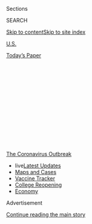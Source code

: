 <div id="app">

<div>

<div>

<div>

<div class="NYTAppHideMasthead css-1q2w90k e1suatyy0">

<div class="section css-ui9rw0 e1suatyy2">

<div class="css-eph4ug er09x8g0">

<div class="css-6n7j50">

</div>

<span class="css-1dv1kvn">Sections</span>

<div class="css-10488qs">

<span class="css-1dv1kvn">SEARCH</span>

</div>

[Skip to content](#site-content)[Skip to site
index](#site-index)

</div>

<div id="masthead-section-label" class="css-1wr3we4 eaxe0e00">

[U.S.](https://www.nytimes3xbfgragh.onion/section/us)

</div>

<div class="css-10698na e1huz5gh0">

</div>

</div>

<div id="masthead-bar-one" class="section hasLinks css-15hmgas e1csuq9d3">

<div class="css-uqyvli e1csuq9d0">

</div>

<div class="css-1uqjmks e1csuq9d1">

</div>

<div class="css-9e9ivx">

[](https://myaccount.nytimes3xbfgragh.onion/auth/login?response_type=cookie&client_id=vi)

</div>

<div class="css-1bvtpon e1csuq9d2">

[Today’s
Paper](https://www.nytimes3xbfgragh.onion/section/todayspaper)

</div>

</div>

</div>

</div>

<div data-aria-hidden="false">

<div id="site-content" data-role="main">

<div>

<div class="css-1aor85t" style="opacity:0.000000001;z-index:-1;visibility:hidden">

<div class="css-1hqnpie">

<div class="css-epjblv">

<span class="css-17xtcya">[U.S.](/section/us)</span><span class="css-x15j1o">|</span><span class="css-fwqvlz">As
the Coronavirus Comes to School, a Tough Choice: When to
Close</span>

</div>

<div class="css-k008qs">

<div class="css-1iwv8en">

<span class="css-18z7m18"></span>

<div>

</div>

</div>

<span class="css-1n6z4y">https://nyti.ms/2Djsdj5</span>

<div class="css-1705lsu">

<div class="css-4xjgmj">

<div class="css-4skfbu" data-role="toolbar" data-aria-label="Social Media Share buttons, Save button, and Comments Panel with current comment count" data-testid="share-tools">

  - 
  - 
  - 
  - 
    
    <div class="css-6n7j50">
    
    </div>

  - 

</div>

</div>

</div>

</div>

</div>

</div>

<div id="NYT_TOP_BANNER_REGION" class="css-13pd83m">

<div>

<div id="styln-prism-menu-1592847958612" class="section interactive-content interactive-size-medium css-1edisqu">

<div class="css-17ih8de interactive-body">

<div id="scroll-container" class="css-1gj85ro">

[<span class="styln-title-wrap"><span class="css-1pje3qr">The
Coronavirus</span><span class="css-1pje3qr">
Outbreak</span></span>](https://www.nytimes3xbfgragh.onion/news-event/coronavirus?action=click&pgtype=Article&state=default&region=TOP_BANNER&context=storylines_menu)

  - <span class="css-kqxiym" data-emphasize="true">live</span>[Latest
    Updates](https://www.nytimes3xbfgragh.onion/2020/08/04/world/coronavirus-cases.html?action=click&pgtype=Article&state=default&region=TOP_BANNER&context=storylines_menu)
  - [Maps and
    Cases](https://www.nytimes3xbfgragh.onion/interactive/2020/us/coronavirus-us-cases.html?action=click&pgtype=Article&state=default&region=TOP_BANNER&context=storylines_menu)
  - [Vaccine
    Tracker](https://www.nytimes3xbfgragh.onion/interactive/2020/science/coronavirus-vaccine-tracker.html?action=click&pgtype=Article&state=default&region=TOP_BANNER&context=storylines_menu)
  - [College
    Reopening](https://www.nytimes3xbfgragh.onion/2020/08/02/us/covid-college-reopening.html?action=click&pgtype=Article&state=default&region=TOP_BANNER&context=storylines_menu)
  - [Economy](https://www.nytimes3xbfgragh.onion/live/2020/08/04/business/stock-market-today-coronavirus?action=click&pgtype=Article&state=default&region=TOP_BANNER&context=storylines_menu)

</div>

</div>

</div>

</div>

</div>

<div id="top-wrapper" class="css-1sy8kpn">

<div id="top-slug" class="css-l9onyx">

Advertisement

</div>

[Continue reading the main
story](#after-top)

<div class="ad top-wrapper" style="text-align:center;height:100%;display:block;min-height:250px">

<div id="top" class="place-ad" data-position="top" data-size-key="top">

</div>

</div>

<div id="after-top">

</div>

</div>

<div>

<div id="sponsor-wrapper" class="css-1hyfx7x">

<div id="sponsor-slug" class="css-19vbshk">

Supported by

</div>

[Continue reading the main
story](#after-sponsor)

<div id="sponsor" class="ad sponsor-wrapper" style="text-align:center;height:100%;display:block">

</div>

<div id="after-sponsor">

</div>

</div>

<div class="css-186x18t">

</div>

<div class="css-1vkm6nb ehdk2mb0">

# As the Coronavirus Comes to School, a Tough Choice: When to Close

</div>

As schools in the South and the Midwest reopen this week, officials must
decide what steps to take as staff members and students test positive.

<div class="css-79elbk" data-testid="photoviewer-wrapper">

<div class="css-z3e15g" data-testid="photoviewer-wrapper-hidden">

</div>

<div class="css-1a48zt4 ehw59r15" data-testid="photoviewer-children">

![<span class="css-16f3y1r e13ogyst0" data-aria-hidden="true">At least
three students at Corinth High School in northern Mississippi have
tested positive for the coronavirus since school resumed last week, and
about 40 are in
quarantine.</span><span class="css-cnj6d5 e1z0qqy90" itemprop="copyrightHolder"><span class="css-1ly73wi e1tej78p0">Credit...</span><span><span>Adam
Robison/The Northeast Mississippi Daily Journal, via Associated
Press</span></span></span>](https://static01.graylady3jvrrxbe.onion/images/2020/08/03/us/03VIRUS-SCHOOLS-corinth/merlin_175033581_42fb4b24-0f58-473e-b4ff-1626dbdbfce8-articleLarge.jpg?quality=75&auto=webp&disable=upscale)

</div>

</div>

<div class="css-18e8msd">

<div class="css-pdw9fk epjyd6m0">

<div class="css-1txwxcy ey68jwv0" data-aria-hidden="true">

[![Sarah
Mervosh](https://static01.graylady3jvrrxbe.onion/images/2018/07/18/multimedia/author-sarah-mervosh/author-sarah-mervosh-thumbLarge-v3.png
"Sarah Mervosh")](https://www.nytimes3xbfgragh.onion/by/sarah-mervosh)[![Shawn
Hubler](https://static01.graylady3jvrrxbe.onion/images/2020/06/05/reader-center/author-shawn-hubler/author-shawn-hubler-thumbLarge.png
"Shawn Hubler")](https://www.nytimes3xbfgragh.onion/by/shawn-hubler)

</div>

<div class="css-1baulvz">

By [<span class="css-1baulvz" itemprop="name">Sarah
Mervosh</span>](https://www.nytimes3xbfgragh.onion/by/sarah-mervosh) and
[<span class="css-1baulvz last-byline" itemprop="name">Shawn
Hubler</span>](https://www.nytimes3xbfgragh.onion/by/shawn-hubler)

</div>

</div>

  - 
    
    <div class="css-ld3wwf e16638kd2">
    
    Aug. 3,
    2020
    
    </div>

  - 
    
    <div class="css-4xjgmj">
    
    <div class="css-d8bdto" data-role="toolbar" data-aria-label="Social Media Share buttons, Save button, and Comments Panel with current comment count" data-testid="share-tools">
    
      - 
      - 
      - 
      - 
        
        <div class="css-6n7j50">
        
        </div>
    
      - 
    
    </div>
    
    </div>

</div>

</div>

<div class="section meteredContent css-1r7ky0e" name="articleBody" itemprop="articleBody">

<div class="css-1fanzo5 StoryBodyCompanionColumn">

<div class="css-53u6y8">

More than 200 employees have been barred from work in Georgia’s largest
school district. A high school in Indiana had to shift to online
learning after just two days. And students in Mississippi were forced to
quarantine after classmates tested positive for the coronavirus during
the first week of classes.

The new academic year is off to a chaotic start as schools open in some
parts of the country while infections continue to rage. Already in the
South and the Midwest, students and teachers have brought the virus to
school with them, triggering quarantines, delayed openings and temporary
shutdowns as positive tests roll in.

With the first schools open barely a week, one question is quickly
arising: How many positive cases should it take to close down again?

</div>

</div>

<div>

</div>

<div class="css-1fanzo5 StoryBodyCompanionColumn">

<div class="css-53u6y8">

It is a question to which education leaders have received vague,
sometimes conflicting answers from state and local officials, with
widely varying standards in different parts of the country.

</div>

</div>

<div class="css-1fanzo5 StoryBodyCompanionColumn">

<div class="css-53u6y8">

In New York City, two cases in unrelated classrooms would be enough to
trigger a temporary closure of an entire school, which could be extended
for two weeks. But California’s rules say its schools should shut down
if 5 percent of the staff and students test positive, which in large
schools could mean scores of cases. Mississippi guidelines say that
schools “may consider dismissal” if [at least three
classrooms](https://msachieves.mdek12.org/wp-content/uploads/2020/07/MSDH-Guidelines-for-K-12-Reopening-During-COVID-19.pdf)
have simultaneous outbreaks.

Federal recommendations also leave the decisions largely up to schools,
saying that “a single case of Covid-19 in a school would not likely
warrant closing the entire school.”

The uncertainty means that superintendents and other administrators are
being asked to make decisions for which they are often ill-equipped,
said Noelle Ellerson Ng, an associate executive director at AASA, the
School Superintendents Association.

“Do districts know enough? They don’t,” she said, adding, “They’re not
experts on pandemics.”

The rash of positive cases during the first week of school foreshadows a
stop-and-start year in which students and staff members may have to
bounce between instruction in the classroom and remotely at home because
of infections and quarantines.

</div>

</div>

<div class="css-1fanzo5 StoryBodyCompanionColumn">

<div class="css-53u6y8">

Many of the nation’s largest school districts have already announced
that they will begin the school year with remote learning because
infections in their communities are too widespread. That includes Los
Angeles, the nation’s second-largest district, which [reached a deal on
Monday](https://www.latimes.com/california/story/2020-08-03/lausd-teachers-reach-tentative-online-learning-pact)
with the local teachers’ union that would establish a remote learning
schedule that resembles a typical school day more closely than home
instruction did in the
spring.

<div id="NYT_MAIN_CONTENT_1_REGION" class="css-9tf9ac">

<div>

<div id="styln-covid-updates-world" class="section interactive-content interactive-size-medium css-1ftcdic">

<div class="css-17ih8de interactive-body">

<div id="styln-briefing-block" data-asset-id="QXJ0aWNsZTpueXQ6Ly9hcnRpY2xlLzNhNGMwYWI5LWIwY2QtNWQwOS1hZTgwLTdjMGU3ZTA1OWQ2OA==">

<div class="briefing-block-header-section">

# [Latest Updates: Global Coronavirus Outbreak](https://www.nytimes3xbfgragh.onion/2020/08/04/world/coronavirus-cases.html?action=click&pgtype=Article&state=default&region=MAIN_CONTENT_1&context=storylines_live_updates)

<div class="briefing-block-ts">

Updated 2020-08-05T07:58:24.076Z

</div>

</div>

  - [As talks drag on, McConnell signals openness to jobless aid
    extension, and negotiators agree on a
    deadline.](https://www.nytimes3xbfgragh.onion/2020/08/04/world/coronavirus-cases.html?action=click&pgtype=Article&state=default&region=MAIN_CONTENT_1&context=storylines_live_updates#link-762df92)
  - [Novavax sees encouraging results from two studies of its
    experimental
    vaccine.](https://www.nytimes3xbfgragh.onion/2020/08/04/world/coronavirus-cases.html?action=click&pgtype=Article&state=default&region=MAIN_CONTENT_1&context=storylines_live_updates#link-1228a480)
  - [Mississippians must now wear masks in public, governor
    says.](https://www.nytimes3xbfgragh.onion/2020/08/04/world/coronavirus-cases.html?action=click&pgtype=Article&state=default&region=MAIN_CONTENT_1&context=storylines_live_updates#link-794484ed)

<div class="briefing-block-footer">

<div class="briefing-block-footer-meta">

[See more
updates](https://www.nytimes3xbfgragh.onion/2020/08/04/world/coronavirus-cases.html?action=click&pgtype=Article&state=default&region=MAIN_CONTENT_1&context=storylines_live_updates)

</div>

<div class="briefing-block-briefinglinks">

<span>More live coverage:</span>
[Markets](https://www.nytimes3xbfgragh.onion/live/2020/08/04/business/stock-market-today-coronavirus?action=click&pgtype=Article&state=default&region=MAIN_CONTENT_1&context=storylines_live_updates)

</div>

</div>

</div>

</div>

</div>

</div>

</div>

In Maryland, Gov. Larry Hogan [issued an emergency
order](https://twitter.com/GovLarryHogan/status/1290330304830246912)
counteracting Montgomery County’s health department, which said on
Friday that all private schools needed to [start the year
remotely](https://www.washingtonpost.com/local/education/montgomery-county-health-officials-tell-private-schools-to-start-school-online/2020/08/01/64552b9e-d3fd-11ea-9038-af089b63ac21_story.html),
just as public schools in the region were planning.

Montgomery County is home to some of the nation’s most prestigious
private schools, including St. Andrew’s Episcopal School, attended by
President Trump’s youngest child. Mr. Hogan, a Republican, said the
county’s closure order was overly broad and “inconsistent with the
powers intended to be delegated to the county health officer.”

Mr. Trump, who has pressured [schools to
reopen](https://www.nytimes3xbfgragh.onion/2020/08/03/business/how-schools-reopen.html)
and threatened to withhold federal funding from those that do not teach
in person, renewed his call on Monday, tweeting
[first](https://twitter.com/realDonaldTrump/status/1290257055534551043)
“Open the Schools\!” and
[later](https://twitter.com/realDonaldTrump/status/1290488364362170371)
“OPEN THE SCHOOLS\!\!\!”

But some public health experts doubt that schools that open classrooms
in hard-hit parts of the country will be able to avoid shutdowns for
long.

“It’s simply not possible,” said Dr. Peter Hotez, dean for the National
School of Tropical Medicine at Baylor College of Medicine in Houston,
adding that “there’s just too much virus transmission” across a
significant portion of the United States, particularly the Sun Belt, for
schools there to avoid major outbreaks.

“As soon as you open classrooms, within two weeks, teachers and students
will get sick, bus drivers will get sick, and staff will get sick,” Dr.
Hotez said. “And all it’s going to take is one teacher admitted to the
hospital in the school district and that’s it, it’s going to be lights
out and no one will show up to work.”

</div>

</div>

<div>

</div>

<div class="css-1fanzo5 StoryBodyCompanionColumn">

<div class="css-53u6y8">

While school will not start in some parts of the country for several
weeks, [about 14 percent of American
children](https://www.pewresearch.org/fact-tank/2019/08/14/back-to-school-dates-u-s/)
typically go back by the first full week of August, mostly in the South
and parts of the Midwest.

It took no time at all for the virus to appear in hallways and
classrooms after schools started in Indiana on Thursday. At Greenfield
Central Junior High School, outside Indianapolis, a student received a
positive test [on the very first day of
classes](https://www.nytimes3xbfgragh.onion/2020/08/01/us/schools-reopening-indiana-coronavirus.html),
and students who had been in close contact were told to quarantine for
14 days.

In Elwood, Ind., a community of about 8,000 in the central part of the
state, the superintendent of the Elwood Community School Corporation
sent out a note on Saturday thanking students and parents for [“a great
first two days of
school\!”](https://www.facebookcorewwwi.onion/ElwoodCommunitySchools/photos/pcb.1875944365880857/1875944205880873/?type=3&theater)
But the optimistic tone quickly gave way: Several staff members had
tested positive for the virus, he wrote, and one employee at the high
school had potentially exposed other staff members.

Students in seventh through 12th grades are now spending this week
learning online. Officials plan to return to in-classroom learning as
soon as next week.

That is the right response, according to Dr. Troy Abbott, president of
the Board of Health for Madison County, which includes much of Elwood.
[Without state
requirements,](https://www.indystar.com/story/news/education/2020/08/02/indiana-schools-reopening-how-we-know-districts-safe/5558849002/)
he said, the county has been recommending that schools stay open unless
they exceed an average of 24 cases per day over a seven-day period.

“We don’t have a vaccine, and I don’t know that we should wait around
for a vaccine,” Dr. Abbott said, citing [recommendations from the
American Academy of
Pediatrics](https://www.nytimes3xbfgragh.onion/2020/06/30/us/coronavirus-schools-reopening-guidelines-aap.html)
that it is important for children to be physically present in school. He
also noted that younger people are less likely to get seriously sick
from the coronavirus.

</div>

</div>

<div class="css-1fanzo5 StoryBodyCompanionColumn">

<div class="css-53u6y8">

“Our hospitals are not overworked, they are not overwhelmed, we have not
been busy for over a month, and getting kids back to school is a very
reasonable option,” he said.

</div>

</div>

<div class="css-79elbk" data-testid="photoviewer-wrapper">

<div class="css-z3e15g" data-testid="photoviewer-wrapper-hidden">

</div>

<div class="css-1a48zt4 ehw59r15" data-testid="photoviewer-children">

![<span class="css-16f3y1r e13ogyst0" data-aria-hidden="true">Greenfield
Central Junior High School outside Indianapolis, where a student
received a positive coronavirus test on the first day of
classes.</span><span class="css-cnj6d5 e1z0qqy90" itemprop="copyrightHolder"><span class="css-1ly73wi e1tej78p0">Credit...</span><span>AJ
Mast for The New York
Times</span></span>](https://static01.graylady3jvrrxbe.onion/images/2020/08/03/us/03VIRUS-SCHOOLS-greenfield/merlin_175172043_10e25aaa-a280-427f-bf4b-b0b4bff0e6dd-articleLarge.jpg?quality=75&auto=webp&disable=upscale)

</div>

</div>

<div class="css-1fanzo5 StoryBodyCompanionColumn">

<div class="css-53u6y8">

But some public health experts are skeptical that it is safe to reopen
schools in areas where the virus is spreading widely, or where local
officials do not have the means to test and trace people
quickly.

<div id="NYT_MAIN_CONTENT_3_REGION" class="css-9tf9ac">

<div>

<div id="styln-prism-freeform-1594220623585" class="section interactive-content interactive-size-medium css-1ftcdic">

<div class="css-17ih8de interactive-body">

<div id="prism-freeform-block-85410" class="css-19mumt8" data-role="complementary" data-storyline="The Coronavirus Outbreak" data-truncated="true" tabindex="0">

<div class="css-a8d9oz">

<div class="css-eb027h">

[](https://www.nytimes3xbfgragh.onion/news-event/coronavirus?action=click&pgtype=Article&state=default&region=MAIN_CONTENT_3&context=storylines_faq)

### The Coronavirus Outbreak ›

#### Frequently Asked Questions

Updated August 4, 2020

  - #### I have antibodies. Am I now immune?
    
      - As of right now,[that seems likely, for at least several
        months.](https://www.nytimes3xbfgragh.onion/2020/07/22/health/covid-antibodies-herd-immunity.html?action=click&pgtype=Article&state=default&region=MAIN_CONTENT_3&context=storylines_faq)
        There have been frightening accounts of people suffering what
        seems to be a second bout of Covid-19. But experts say these
        patients may have a drawn-out course of infection, with the
        virus taking a slow toll weeks to months after initial exposure.
        People infected with the coronavirus typically
        [produce](https://www.nature.com/articles/s41586-020-2456-9)
        immune molecules called antibodies, which are [protective
        proteins made in response to an
        infection](https://www.nytimes3xbfgragh.onion/2020/05/07/health/coronavirus-antibody-prevalence.html?action=click&pgtype=Article&state=default&region=MAIN_CONTENT_3&context=storylines_faq)[.
        These antibodies
        may](https://www.nytimes3xbfgragh.onion/2020/05/07/health/coronavirus-antibody-prevalence.html?action=click&pgtype=Article&state=default&region=MAIN_CONTENT_3&context=storylines_faq)
        last in the body [only two to three
        months](https://www.nature.com/articles/s41591-020-0965-6),
        which may seem worrisome, but that’s perfectly normal after an
        acute infection subsides, said Dr. Michael Mina, an immunologist
        at Harvard University. It may be possible to get the coronavirus
        again, but it’s highly unlikely that it would be possible in a
        short window of time from initial infection or make people
        sicker the second time.

  - #### I’m a small-business owner. Can I get relief?
    
      - The [stimulus bills enacted in
        March](https://www.nytimes3xbfgragh.onion/article/small-business-loans-stimulus-grants-freelancers-coronavirus.html?action=click&pgtype=Article&state=default&region=MAIN_CONTENT_3&context=storylines_faq)
        offer help for the millions of American small businesses. Those
        eligible for aid are businesses and nonprofit organizations with
        fewer than 500 workers, including sole proprietorships,
        independent contractors and freelancers. Some larger companies
        in some industries are also eligible. The help being offered,
        which is being managed by the Small Business Administration,
        includes the Paycheck Protection Program and the Economic Injury
        Disaster Loan program. But lots of folks have [not yet seen
        payouts.](https://www.nytimes3xbfgragh.onion/interactive/2020/05/07/business/small-business-loans-coronavirus.html?action=click&pgtype=Article&state=default&region=MAIN_CONTENT_3&context=storylines_faq)
        Even those who have received help are confused: The rules are
        draconian, and some are stuck sitting on [money they don’t know
        how to
        use.](https://www.nytimes3xbfgragh.onion/2020/05/02/business/economy/loans-coronavirus-small-business.html?action=click&pgtype=Article&state=default&region=MAIN_CONTENT_3&context=storylines_faq)
        Many small-business owners are getting less than they expected
        or [not hearing anything at
        all.](https://www.nytimes3xbfgragh.onion/2020/06/10/business/Small-business-loans-ppp.html?action=click&pgtype=Article&state=default&region=MAIN_CONTENT_3&context=storylines_faq)

  - #### What are my rights if I am worried about going back to work?
    
      - Employers have to provide [a safe
        workplace](https://www.osha.gov/SLTC/covid-19/standards.html)
        with policies that protect everyone equally. [And if one of your
        co-workers tests positive for the coronavirus, the
        C.D.C.](https://www.nytimes3xbfgragh.onion/article/coronavirus-money-unemployment.html?action=click&pgtype=Article&state=default&region=MAIN_CONTENT_3&context=storylines_faq)
        has said that [employers should tell their
        employees](https://www.cdc.gov/coronavirus/2019-ncov/community/guidance-business-response.html)
        -- without giving you the sick employee’s name -- that they may
        have been exposed to the virus.

  - #### Should I refinance my mortgage?
    
      - [It could be a good
        idea,](https://www.nytimes3xbfgragh.onion/article/coronavirus-money-unemployment.html?action=click&pgtype=Article&state=default&region=MAIN_CONTENT_3&context=storylines_faq)
        because mortgage rates have [never been
        lower.](https://www.nytimes3xbfgragh.onion/2020/07/16/business/mortgage-rates-below-3-percent.html?action=click&pgtype=Article&state=default&region=MAIN_CONTENT_3&context=storylines_faq)
        Refinancing requests have pushed mortgage applications to some
        of the highest levels since 2008, so be prepared to get in line.
        But defaults are also up, so if you’re thinking about buying a
        home, be aware that some lenders have tightened their standards.

  - #### What is school going to look like in September?
    
      - It is unlikely that many schools will return to a normal
        schedule this fall, requiring the grind of [online
        learning](https://www.nytimes3xbfgragh.onion/2020/06/05/us/coronavirus-education-lost-learning.html?action=click&pgtype=Article&state=default&region=MAIN_CONTENT_3&context=storylines_faq),
        [makeshift child
        care](https://www.nytimes3xbfgragh.onion/2020/05/29/us/coronavirus-child-care-centers.html?action=click&pgtype=Article&state=default&region=MAIN_CONTENT_3&context=storylines_faq)
        and [stunted
        workdays](https://www.nytimes3xbfgragh.onion/2020/06/03/business/economy/coronavirus-working-women.html?action=click&pgtype=Article&state=default&region=MAIN_CONTENT_3&context=storylines_faq)
        to continue. California’s two largest public school districts —
        Los Angeles and San Diego — said on July 13, that [instruction
        will be remote-only in the
        fall](https://www.nytimes3xbfgragh.onion/2020/07/13/us/lausd-san-diego-school-reopening.html?action=click&pgtype=Article&state=default&region=MAIN_CONTENT_3&context=storylines_faq),
        citing concerns that surging coronavirus infections in their
        areas pose too dire a risk for students and teachers. Together,
        the two districts enroll some 825,000 students. They are the
        largest in the country so far to abandon plans for even a
        partial physical return to classrooms when they reopen in
        August. For other districts, the solution won’t be an
        all-or-nothing approach. [Many
        systems](https://bioethics.jhu.edu/research-and-outreach/projects/eschool-initiative/school-policy-tracker/),
        including the nation’s largest, New York City, are devising
        [hybrid
        plans](https://www.nytimes3xbfgragh.onion/2020/06/26/us/coronavirus-schools-reopen-fall.html?action=click&pgtype=Article&state=default&region=MAIN_CONTENT_3&context=storylines_faq)
        that involve spending some days in classrooms and other days
        online. There’s no national policy on this yet, so check with
        your municipal school system regularly to see what is happening
        in your
community.

<div id="styln-survey-component-85410" class="styln-survey-component" data-surveyname="faq" data-surveystoryline="coronavirus">

</div>

</div>

<div class="css-6mllg9">

</div>

<div class="css-pmm6ed">

<span class="css-5gimkt"></span>

</div>

</div>

</div>

</div>

</div>

</div>

</div>

Even if children are less likely to get seriously sick, “every child
that I know lives in a home with an adult,” said Dr. Harry Heiman, a
clinical associate professor of health policy and behavioral sciences at
Georgia State University. “The idea that you can safely reopen schools
and not in fact worsen spread is not based on science,” he added. “It’s
based on wishful thinking.”

In some cases, the virus has arrived in schools even before the
students.

In Gwinnett County, Ga., the largest school system in the state,
teachers returned to work on Wednesday in preparation for starting
classes remotely on Aug. 12. But as of Thursday, about 260 employees had
been excluded from work because they tested positive or had potentially
been exposed to the virus.

Sloan Roach, a spokeswoman for the school district, said a majority of
cases had been attributed to community spread. “We have people who have
called in to report who have not been at school or work,” she said,
adding that positive cases were to be expected.

Gwinnett County has seen about 4,000 new infections confirmed within the
last two weeks.

About 55 miles away, a district in Pickens County, Ga., faced a similar
problem after staff members who gathered for training at an elementary
school showed coronavirus symptoms. The district, which serves about
4,400 students, delayed the start of school for two weeks so all of that
school’s employees could get tested.

</div>

</div>

<div class="css-1fanzo5 StoryBodyCompanionColumn">

<div class="css-53u6y8">

“We are just being overcautious,” the superintendent, Rick Townsend,
said on Monday, which was supposed to be the first day of school. He
said he made the decision to delay classes until Aug. 17 in consultation
with local health officials.

At Corinth High School in northern Mississippi, students are filing into
classrooms according to seating charts to limit their contacts with
others. They eat breakfast and lunch at their desks. English and math
classes are taught in big open spaces, like the cafeteria.

Still, at least three students have tested positive for the virus since
school started last week, and about 40 are in quarantine.

“I’ve been in the business over 40 years — I have never experienced
anything like this,” said Lee Childress, the district’s superintendent.
“It’s kind of like drinking out of a fire hose because it’s happening
so fast.”

Still, after a summer of preparation, he said he felt comfortable
proceeding with the regular start date.

“It doesn’t matter if you open schools in July, August, September or
October,” he said. “It’s something that every school is going to have to
address.”

</div>

</div>

<div>

</div>

</div>

<div>

</div>

<div>

</div>

<div>

</div>

<div>

<div id="bottom-wrapper" class="css-1ede5it">

<div id="bottom-slug" class="css-l9onyx">

Advertisement

</div>

[Continue reading the main
story](#after-bottom)

<div id="bottom" class="ad bottom-wrapper" style="text-align:center;height:100%;display:block;min-height:90px">

</div>

<div id="after-bottom">

</div>

</div>

</div>

</div>

</div>

## Site Index

<div>

</div>

## Site Information Navigation

  - [© <span>2020</span> <span>The New York Times
    Company</span>](https://help.nytimes3xbfgragh.onion/hc/en-us/articles/115014792127-Copyright-notice)

<!-- end list -->

  - [NYTCo](https://www.nytco.com/)
  - [Contact
    Us](https://help.nytimes3xbfgragh.onion/hc/en-us/articles/115015385887-Contact-Us)
  - [Work with us](https://www.nytco.com/careers/)
  - [Advertise](https://nytmediakit.com/)
  - [T Brand Studio](http://www.tbrandstudio.com/)
  - [Your Ad
    Choices](https://www.nytimes3xbfgragh.onion/privacy/cookie-policy#how-do-i-manage-trackers)
  - [Privacy](https://www.nytimes3xbfgragh.onion/privacy)
  - [Terms of
    Service](https://help.nytimes3xbfgragh.onion/hc/en-us/articles/115014893428-Terms-of-service)
  - [Terms of
    Sale](https://help.nytimes3xbfgragh.onion/hc/en-us/articles/115014893968-Terms-of-sale)
  - [Site
    Map](https://spiderbites.nytimes3xbfgragh.onion)
  - [Help](https://help.nytimes3xbfgragh.onion/hc/en-us)
  - [Subscriptions](https://www.nytimes3xbfgragh.onion/subscription?campaignId=37WXW)

</div>

</div>

</div>

</div>
